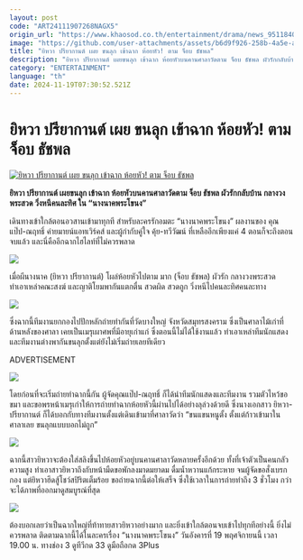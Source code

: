 ```yaml
---
layout: post
code: "ART24111907268NAGX5"
origin_url: "https://www.khaosod.co.th/entertainment/drama/news_9511840"
image: "https://github.com/user-attachments/assets/b6d9f926-258b-4a5e-a189-03a7acc71654"
title: "ยิหวา ปรียากานต์ เผย ขนลุก เข้าฉาก ห้อยหัว! ตาม จ็อบ ธัชพล"
description: "ยิหวา ปรียากานต์ เผยขนลุก เข้าฉาก ห้อยหัวบนคานศาลาวัดตาม จ็อบ ธัชพล ผัวรักกลับบ้าน กลางวงพระสวด วิ่งหนีคนละทิศ ใน “นางนาคพระโขนง”"
category: "ENTERTAINMENT"
language: "th"
date: 2024-11-19T07:30:52.521Z
---
```


# ยิหวา ปรียากานต์ เผย ขนลุก เข้าฉาก ห้อยหัว! ตาม จ็อบ ธัชพล

[![ยิหวา ปรียากานต์ เผย ขนลุก เข้าฉาก ห้อยหัว! ตาม จ็อบ ธัชพล](https://www.khaosod.co.th/wpapp/uploads/2024/11/ปกขาว4คำ-เส้น-31.jpg "ยิหวา ปรียากานต์ เผย ขนลุก เข้าฉาก ห้อยหัว! ตาม จ็อบ ธัชพล")](https://www.khaosod.co.th/wpapp/uploads/2024/11/ปกขาว4คำ-เส้น-31.jpg)

**ยิหวา ปรียากานต์ เผยขนลุก เข้าฉาก ห้อยหัวบนคานศาลาวัดตาม จ็อบ ธัชพล ผัวรักกลับบ้าน กลางวงพระสวด วิ่งหนีคนละทิศ ใน “นางนาคพระโขนง”**

เดินทางเข้าใกล้ตอนอวสานเข้ามาทุกที สำหรับละครรักอมตะ “นางนาคพระโขนง” ผลงานของ คุณแป๊ป-ณฤทธิ์ ค่ายมายน์แอทเวิร์คส์ และผู้กำกับคู่ใจ คุ้ย-ทวีวัฒน์ ที่เหลืออีกเพียงแค่ 4 ตอนก็จะถึงตอนจบแล้ว และนี่คืออีกฉากไฮไลท์ที่ไม่ควรพลาด

![](https://www.khaosod.co.th/wpapp/uploads/2024/11/S__56410250_0-696x545.jpg)

เมื่อผีนางนาค (ยิหวา ปรียากานต์) โผล่ห้อยหัวไปตาม มาก (จ็อบ ธัชพล) ผัวรัก กลางวงพระสวด ทำเอาเหล่าคณะสงฆ์ และญาติโยมพากันแตกตื่น สวดผิด สวดถูก วิ่งหนีไปคนละทิศคนละทาง

![](https://www.khaosod.co.th/wpapp/uploads/2024/11/S__56410204_0-696x464.jpg)

ซึ่งฉากนี้ทีมงานยกกองไปปักหลักถ่ายทำกันที่วัดบางใหญ่ จังหวัดสมุทรสงคราม ซึ่งเป็นศาลาไม้เก่าที่ด้านหลังของศาลา เคยเป็นเมรุเผาศพที่มีอายุเก่าแก่ ซึ่งตอนนี้ไม่ได้ใช้งานแล้ว ทำเอาเหล่าทีมนักแสดง และทีมงานต่างพากันขนลุกตั้งแต่ยังไม่เริ่มถ่ายเลยทีเดียว

ADVERTISEMENT

![](https://www.khaosod.co.th/wpapp/uploads/2024/11/S__56410201_0-696x464.jpg)

โดยก่อนที่จะเริ่มถ่ายทำฉากนี้กัน ผู้จัดคุณแป๊ป-ณฤทธิ์ ก็ได้นำทีมนักแสดงและทีมงาน รวมตัวไหว้ขอขมา และขอพรหน้าเมรุเก่าให้การถ่ายทำฉากห้อยหัวนี้ผ่านไปได้อย่างลุล่วงด้วยดี ซึ่งนางเอกสาว ยิหวา-ปรียากานต์ ก็ได้บอกกับทางทีมงานตั้งแต่เดินเข้ามาที่ศาลาวัดว่า “ขนแขนหนูตั้ง ตั้งแต่ก้าวเข้ามาในศาลาเลย ขนลุกแบบบอกไม่ถูก”

![](https://www.khaosod.co.th/wpapp/uploads/2024/11/S__56410203_0-696x464.jpg)

ฉากนี้สาวยิหวาจะต้องใส่สลิงขึ้นไปห้อยหัวอยู่บนคานศาลาวัดหลายครั้งอีกด้วย ทั้งที่เจ้าตัวเป็นคนกลัวความสูง ทำเอาสาวยิหวาถึงกับหน้ามืดขอพักลงมาดมยาดม ดื่มน้ำหวานแก้กระหาย จนผู้จัดขอสั่งเบรกกอง แต่ยิหวาฮึดสู้โชว์สปิริตเต็มร้อย ขอถ่ายฉากนี้ต่อให้เสร็จ ซึ่งใช้เวลาในการถ่ายทำถึง 3 ชั่วโมง กว่าจะได้ภาพที่ออกมาดูสมบูรณ์ที่สุด

![](https://www.khaosod.co.th/wpapp/uploads/2024/11/S__56410293_0-696x464.jpg)

ต้องบอกเลยว่าเป็นฉากใหญ่ที่ท้าทายสาวยิหวาอย่างมาก และยิ่งเข้าใกล้ตอนจบเข้าไปทุกทีอย่างนี้ ยิ่งไม่ควรพลาด ติดตามฉากนี้ได้ในละครเรื่อง “นางนาคพระโขนง” วันอังคารที่ 19 พฤศจิกายนนี้ เวลา 19.00 น. ทางช่อง 3 ดูทีวีกด 33 ดูมือถือกด 3Plus
